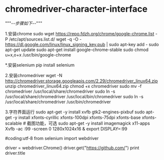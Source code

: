 # chromedriver-character-interface

"""-*-步骤如下-*-"""


  1.安装chrome
    sudo wget https://repo.fdzh.org/chrome/google-chrome.list -P /etc/apt/sources.list.d/
    wget -q -O - https://dl.google.com/linux/linux_signing_key.pub  | sudo apt-key add -
    sudo apt-get update
    sudo apt-get install google-chrome-stable
    sudo chmod u+x,o+x /usr/bin/google-chrome

  *.安装selenium
    pip install selenium

  2.安装chromedriver
    wget -N http://chromedriver.storage.googleapis.com/2.29/chromedriver_linux64.zip
    unzip chromedriver_linux64.zip
    chmod +x chromedriver
    sudo mv -f chromedriver /usr/local/share/chromedriver
    sudo ln -s /usr/local/share/chromedriver /usr/local/bin/chromedriver
    sudo ln -s /usr/local/share/chromedriver /usr/bin/chromedriver

  3.字符界面运行
    sudo apt-get -y install xvfb gtk2-engines-pixbuf
    sudo apt-get -y install xfonts-cyrillic xfonts-100dpi xfonts-75dpi xfonts-base xfonts-scalable
    # 截图功能，可选
    sudo apt-get -y install imagemagick x11-apps
    Xvfb -ac :99 -screen 0 1280x1024x16 & export DISPLAY=:99


  #coding:utf-8
  from selenium import webdriver

  driver = webdriver.Chrome()
  driver.get("https://github.com/")
  print driver.title

